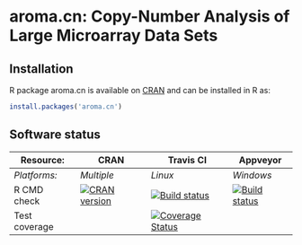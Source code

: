 # aroma.cn: Copy-Number Analysis of Large Microarray Data Sets


## Installation
R package aroma.cn is available on [CRAN](http://cran.r-project.org/package=aroma.cn) and can be installed in R as:
```r
install.packages('aroma.cn')
```




## Software status

| Resource:     | CRAN        | Travis CI     | Appveyor         |
| ------------- | ------------------- | ------------- | ---------------- |
| _Platforms:_  | _Multiple_          | _Linux_       | _Windows_        |
| R CMD check   | <a href="http://cran.r-project.org/web/checks/check_results_aroma.cn.html"><img border="0" src="http://www.r-pkg.org/badges/version/aroma.cn" alt="CRAN version"></a> | <a href="https://travis-ci.org/HenrikBengtsson/aroma.cn"><img src="https://travis-ci.org/HenrikBengtsson/aroma.cn.svg" alt="Build status"></a> | <a href="https://ci.appveyor.com/project/HenrikBengtsson/aroma-cn"><img src="https://ci.appveyor.com/api/projects/status/github/HenrikBengtsson/aroma.cn?svg=true" alt="Build status"></a> |
| Test coverage |                     | <a href="https://coveralls.io/r/HenrikBengtsson/aroma.cn"><img src="https://coveralls.io/repos/HenrikBengtsson/aroma.cn/badge.svg?branch=develop" alt="Coverage Status"/></a>   |                  |
